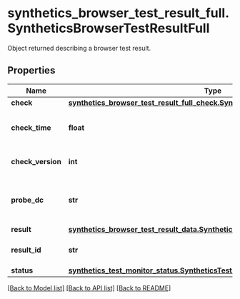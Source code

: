 # synthetics_browser_test_result_full.SyntheticsBrowserTestResultFull

Object returned describing a browser test result.
## Properties
Name | Type | Description | Notes
------------ | ------------- | ------------- | -------------
**check** | [**synthetics_browser_test_result_full_check.SyntheticsBrowserTestResultFullCheck**](SyntheticsBrowserTestResultFullCheck.md) |  | [optional] 
**check_time** | **float** | When the browser test was conducted. | [optional] 
**check_version** | **int** | Version of the browser test used. | [optional] 
**probe_dc** | **str** | Location from which the browser test was performed. | [optional] 
**result** | [**synthetics_browser_test_result_data.SyntheticsBrowserTestResultData**](SyntheticsBrowserTestResultData.md) |  | [optional] 
**result_id** | **str** | ID of the browser test result. | [optional] 
**status** | [**synthetics_test_monitor_status.SyntheticsTestMonitorStatus**](SyntheticsTestMonitorStatus.md) |  | [optional] 

[[Back to Model list]](README.md#documentation-for-models) [[Back to API list]](README.md#documentation-for-api-endpoints) [[Back to README]](README.md)



